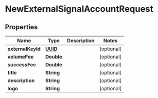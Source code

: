 # NewExternalSignalAccountRequest

## Properties
Name | Type | Description | Notes
------------ | ------------- | ------------- | -------------
**externalKeyId** | [**UUID**](UUID.md) |  |  [optional]
**volumeFee** | **Double** |  |  [optional]
**successFee** | **Double** |  |  [optional]
**title** | **String** |  |  [optional]
**description** | **String** |  |  [optional]
**logo** | **String** |  |  [optional]
